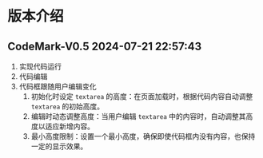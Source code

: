 # 版本介绍

## CodeMark-V0.5 2024-07-21 22:57:43

1. 实现代码运行 
2. 代码编辑 
3. 代码框跟随用户编辑变化
   1. 初始化时设定 `textarea` 的高度：在页面加载时，根据代码内容自动调整 `textarea` 的初始高度。
   2. 编辑时动态调整高度：当用户编辑 `textarea` 中的内容时，自动调整其高度以适应新增内容。
   3. 最小高度限制：设置一个最小高度，确保即使代码框内没有内容，也保持一定的显示效果。

